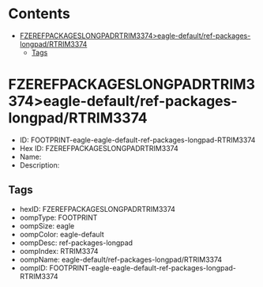 



Contents
========

* [FZEREFPACKAGESLONGPADRTRIM3374>eagle-default/ref-packages-longpad/RTRIM3374](#fzerefpackageslongpadrtrim3374eagle-defaultref-packages-longpadrtrim3374)
	* [Tags](#tags)

# FZEREFPACKAGESLONGPADRTRIM3374>eagle-default/ref-packages-longpad/RTRIM3374

- ID: FOOTPRINT-eagle-eagle-default-ref-packages-longpad-RTRIM3374
- Hex ID: FZEREFPACKAGESLONGPADRTRIM3374
- Name: 
- Description: 

## Tags

- hexID: FZEREFPACKAGESLONGPADRTRIM3374
- oompType: FOOTPRINT
- oompSize: eagle
- oompColor: eagle-default
- oompDesc: ref-packages-longpad
- oompIndex: RTRIM3374
- oompName: eagle-default/ref-packages-longpad/RTRIM3374
- oompID: FOOTPRINT-eagle-eagle-default-ref-packages-longpad-RTRIM3374
